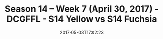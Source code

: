 ---
title: Season 14 – Week 7 (April 30, 2017) - DCGFFL - S14 Yellow vs S14 Fuchsia
teams-score:
- team: _teams/s14-yellow.md
  score:
- team: _teams/s14-fuchsia.md
  score: 0
mvp: N/A
game-ball: N/A
season: 14
week: 7
date: '2017-05-03T17:02:23'
pageid: season-14-week-7-april-30-2017-5109-vs-5096
---